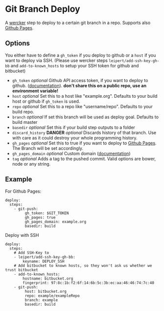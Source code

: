 # Git Branch Deploy

A [wercker](http://wercker.com/) step to deploy to a certain git branch in a repo. Supports also [Github Pages](http://pages.github.com/).

## Options

You either have to define a `gh_token` if you deploy to github or a `host` if you want to deploy via SSH.
(Please use wercker steps `leipert/add-ssh-key-gh-bb` and `add-to-known_hosts` to setup your SSH token for github and bitbucket)

- `gh_token` *optional* Github API access token, if you want to deploy to github. ([documentation](https://github.com/blog/1509-personal-api-tokens)). **don't share this on a public repo, use an environment variable!**
- `host` *optional* Set this to a host like "example.org". Defaults to your build host or github if `gh_token` is used.
- `repo` *optional* Set this to a repo like "username/repo". Defaults to your build repo.
- `branch` *optional* If set this branch will be used as deploy goal. Defaults to build master
- `basedir` *optional* Set this if your build step outputs to a folder
- `discard_history` **DANGER** *optional* Discards history of that branch. Use with care as it could destroy your whole programming history.
- `gh_pages` *optional* Set this to true if you want to deploy to [Github Pages](http://pages.github.com/). The Branch will be set accordingly.
- `gh_pages_domain` *optional* Custom domain ([documentation](https://help.github.com/articles/setting-up-a-custom-domain-with-pages))
- `tag` *optional* Adds a tag to the pushed commit. Valid options are bower, node or any string.

## Example

For Github Pages:
```
deploy:
  steps:
    - git-push:
         gh_token: $GIT_TOKEN
         gh_pages: true
         gh_pages_domain: example.org
         basedir: build
```
Deploy with SSH
```
deploy:
  steps:
    # Add SSH-Key to
    - leipert/add-ssh-key-gh-bb:
        keyname: DEPLOY_SSH
    # Add bitbucket to known hosts, so they won't ask us whether we trust bitbucket
    - add-to-known_hosts:
        hostname: bitbucket.org
        fingerprint: 97:8c:1b:f2:6f:14:6b:5c:3b:ec:aa:46:46:74:7c:40
    - git-push:
         host: bitbucket.org
         repo: example/exampleRepo
         branch: example
         basedir: build
```
